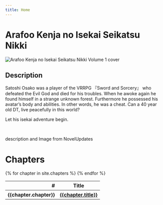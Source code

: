 ```yaml
---
title: Home
---
```


# Arafoo Kenja no Isekai Seikatsu Nikki

![Arafoo Kenja no Isekai Seikatsu Nikki Volume 1 cover](https://cdn.novelupdates.com/images/2018/02/Cover.jpg)

## Description 

Satoshi Osako was a player of the VRRPG 『Sword and Sorcery』 who defeated the Evil God and died for his troubles. When he awoke again he found himself in a strange unknown forest. Furthermore he possessed his avatar’s body and abilities. In other words, he was a cheat. Can a 40 year old DT, live peacefully in this world?

Let his isekai adventure begin.

<br>

description and Image from NovelUpdates

# Chapters

<table>
    <thead>
        <tr>
            <th style="text-align: right">#</th>
            <th>Title</th>
        </tr>
    </thead>
    <tbody>
        {% for chapter in site.chapters %}
        <tr>
            <th style="text-align: right">{{chapter.chapter}}</th>
            <th><a href="{{chapter.url | prepend:site.baseurl}}">{{chapter.title}}</a></th>
        </tr>
        {% endfor %}
    </tbody>
</table>